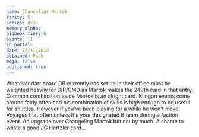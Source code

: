 ```yaml
---
name: Chancellor Martok
rarity: 5
series: ds9
memory_alpha:
bigbook_tier: 6
events: 11
in_portal:
date: 27/11/2019
obtained: Pack
mega: false
published: true
---
```


Whatever dart board DB currently has set up in their office must be weighted heavily for DIP/CMD as Martok makes the 249th card in that entry. Common combination aside Martok is an alright card. Klingon events come around fairly often and his combination of skills is high enough to be useful for shuttles. However if you've been playing for a while he won't make Voyages that often unless it's your designated B team during a faction event. An upgrade over Changeling Martok but not by much. A shame to waste a good JG Hertzler card...
